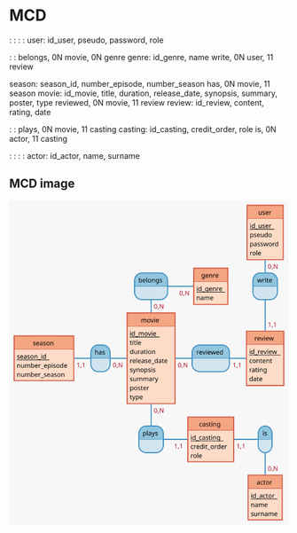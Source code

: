 # MCD 
:
:
:
:
user: id_user, pseudo, password, role

:
:
belongs, 0N movie, 0N genre
genre: id_genre, name
write, 0N user, 11 review

season: season_id, number_episode, number_season
has, 0N movie, 11 season
movie: id_movie, title, duration, release_date, synopsis, summary, poster, type
reviewed, 0N movie, 11 review
review: id_review, content, rating, date

:
:
plays, 0N movie, 11 casting
casting: id_casting, credit_order, role
is, 0N actor, 11 casting

:
:
:
:
actor: id_actor, name, surname


## MCD image

![MCD.svg](../public/img/MCD.svg)